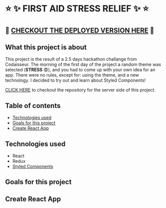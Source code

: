 # :star: :sparkles: FIRST AID STRESS RELIEF :sparkles: :star:

## :telescope: [CHECKOUT THE DEPLOYED VERSION HERE](https://first-aid-stress-relief.herokuapp.com/) :telescope:

## What this project is about
This project is the result of a 2.5 days hackathon challange from Codaisseur. The morning of the first day of the project a random theme was selected (**STRESS** :fearful:), and you had to come up with your own idea for an app. There were no rules, except for: using the theme, and a new technology. I decided to try out and learn about Styled Components!

[CLICK HERE](https://github.com/alinabeglarian/first-aid-stress-relief-server) to checkout the repository for the server side of this project. 

## Table of contents
* [Technologies used](#technologies-used)
* [Goals for this project](#goals-for-this-project)
* [Create React App](#create-react-app)

## Technologies used
* React
* Redux
* [Styled Components](https://www.styled-components.com/)

## Goals for this project

## Create React App
